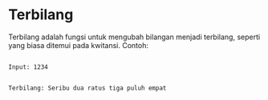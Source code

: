 # Terbilang

Terbilang adalah fungsi untuk mengubah bilangan menjadi terbilang, seperti yang biasa ditemui pada kwitansi. Contoh:

<code>
Input: 1234
  
Terbilang: Seribu dua ratus tiga puluh empat
</code>

